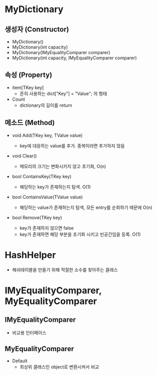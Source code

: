 # MyDictionary
 
## 생성자 (Constructor)
  - MyDictionary()
  - MyDictionary(int capacity)
  - MyDictionary(IMyEqualityComparer<TKey> comparer)
  - MyDictionary(int capacity, IMyEqualityComparer<TKey> comparer)
 
## 속성 (Property)
  - item[TKey key]
    - 흔히 사용하는 dict["Key"] = "Value"; 의 형태
  - Count
    - dictionary의 길이를 return

## 메소드 (Method)
  - void Add(TKey key, TValue value)
    - key에 대응하는 value를 추가. 중복이라면 추가하지 않음
    
  - void Clear()
    - 메모리의 크기는 변화시키지 않고 초기화, O(n)
    
  - bool ContainsKey(TKey key)
    - 해당하는 key가 존재하는지 탐색. O(1)
    
  - bool ContainsValue(TValue value)
    - 해당하는 value가 존재하는지 탐색, 모든 entry를 순회하기 때문에 O(n)
    
  - bool Remove(TKey key)
    - key가 존재하지 않으면 false
    - key가 존재하면 해당 부분을 초기화 시키고 빈공간임을 등록. O(1)
    
# HashHelper
  - 해쉬테이블을 만들기 위해 적절한 소수를 찾아주는 클래스

# IMyEqualityComparer, MyEqualityComparer

## IMyEqualityComparer
  - 비교용 인터페이스
  
## MyEqualityComparer
  - Default
    - 최상위 클래스인 object로 변환시켜서 비교

